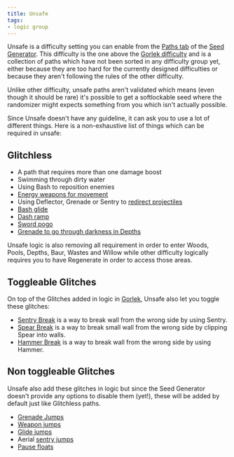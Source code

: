 ```yaml
---
title: Unsafe
tags:
- logic group
---
```


Unsafe is a difficulty setting you can enable from the [Paths tab](/seedgen/paths) of the [Seed Generator](/seedgen). This difficulty is the one above the [Gorlek difficulty](/seedgen/paths/gorlek) and is a collection of paths which have not been sorted in any difficulty group yet, either because they are too hard for the currently designed difficulties or because they aren't following the rules of the other difficulty.

Unlike other difficulty, unsafe paths aren't validated which means (even though it should be rare) it's possible to get a softlockable seed where the randomizer might expects something from you which isn't actually possible.

Since Unsafe doesn't have any guideline, it can ask you to use a lot of different things. Here is a non-exhaustive list of things which can be required in unsafe:

## Glitchless

- A path that requires more than one damage boost
- Swimming through dirty water
- Using Bash to reposition enemies
- [Energy weapons for movement](/tutorials/movement/weapon-energy-movement)
- Using Deflector, Grenade or Sentry to [redirect projectiles](/tutorials/misc/projectile-redirection)
- [Bash glide](/tutorials/movement/bash-glide)
- [Dash ramp](/tutorials/movement/dash-ramp)
- [Sword pogo](/tutorials/movement/sword-pogo)
- [Grenade to go through darkness in Depths](/tutorials/area-specific/light-sources)

Unsafe logic is also removing all requirement in order to enter Woods, Pools, Depths, Baur, Wastes and Willow while other difficulty logically requires you to have Regenerate in order to access those areas.

## Toggleable Glitches

On top of the Glitches added in logic in [Gorlek](/seedgen/paths/gorlek), Unsafe also let you toggle these glitches:

- [Sentry Break](/tutorials/misc/wall-break#sentry) is a way to break wall from the wrong side by using Sentry.
- [Spear Break](/tutorials/misc/wall-break#spear) is a way to break small wall from the wrong side by clipping Spear into walls.
- [Hammer Break](/tutorials/misc/wall-break#hammer) is a way to break wall from the wrong side by using Hammer.

## Non toggleable Glitches

Unsafe also add these glitches in logic but since the Seed Generator doesn't provide any options to disable them (yet!), these will be added by default just like Glitchless paths.

- [Grenade Jumps](/tutorials/movement/grenade-jumps)
- [Weapon jumps](/tutorials/movement/weapon-jumps)
- [Glide jumps](/tutorials/movement/glide-jumps)
- Aerial [sentry jumps](/tutorials/movement/sentry-jumps#aerial-sentry-jumps)
- [Pause floats](/tutorials/movement/pause-float)